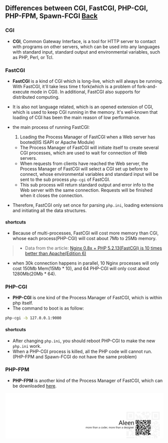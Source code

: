 ## Differences between CGI, FastCGI, PHP-CGI, PHP-FPM, Spawn-FCGI [Back](./qa.md)

### CGI

- **CGI**, Common Gateway Interface, is a tool for HTTP server to contact with programs on other servers, which can be used into any languages with standard input, standard output and environmental variables, such as PHP, Perl, or Tcl.

### FastCGI

- **FastCGI** is a kind of CGI which is long-live, which will always be running. With FastCGI, it'll take less time t fork(which is a problem of fork-and-execute mode in CGI). In additional, FastCGI also supports for distributed computing.
- It is also not language related, which is an opened extension of CGI, which is used to keep CGI running in the memory. It's well-known that loading of CGI has been the main reason of low performance.

- the main process of running FastCGI:
    1. Loading the Process Manager of FastCGI when a Web server has booted(IIS ISAPI or Apache Module)
    - The Process Manager of FastCGI will initiate itself to create several CGI processes, which are used to wait for connection of Web servers.
    - When requests from clients have reached the Web server, the Process Manager of FastCGI will select a CGI set up before to connect, whose environmental variables and standard input will be sent to the sub process `php-cgi` of FastCGI.
    - This sub process will return standard output and error info to the Web server with the same connection. Requests will be finished when it closes the connection.
- Therefore, FastCGI only set once for parsing `php.ini`, loading extensions and initiating all the data structures.

#### shortcuts

- Because of multi-processes, FastCGI will cost more memory than CGI, whose each process(PHP-CGI) will cost about 7Mb to 25Mb memory.

> - Data from the article: [Nginx 0.8x + PHP 5.2.13(FastCGI) is 10 times better than Apache(Edition 6)](http://blog.s135.com/nginx_php_v6/)
- when 30k connection happens in parallel, 10 Nginx processes will only cost 150Mb Mem(15Mb * 10), and 64 PHP-CGI will only cost about 1280Mb(20Mb * 64).

### PHP-CGI

- **PHP-CGI** is one kind of the Process Manager of FastCGI, which is within php itself.
- The command to boot is as follow:

```bash
php-cgi -b 127.0.0.1:9000
```

#### shortcuts

- After changing `php.ini`, you should reboot PHP-CGI to make the new `php.ini` work.
- When a PHP-CGI process is killed, all the PHP code will cannot run.(PHP-FPM and Spawn-FCGI do not have the same problem)

### PHP-FPM

- **PHP-FPM** is another kind of the Process Manager of FastCGI, which can be downloaded [here](http://php-fpm.org/download). 

<a href="http://aleen42.github.io/" target="_blank" ><img src="./../pic/tail.gif"></a>
